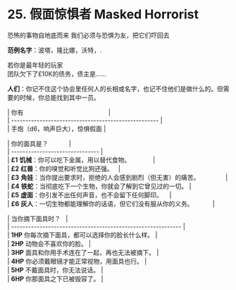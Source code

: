 # 25. 假面惊惧者 Masked Horrorist
恐怖的事物自地底而来
我们必须与恐惧为友，把它们吓回去
  
**范例名字**：波塔，隆比娜，沃特，.
  
若你是最年轻的玩家  
团队欠下了£10K的债务，债主是……  
  
**人们**：你记不住这个协会里任何人的长相或名字，也记不住他们是做什么的。但需要的时候，你总能找到其中一员。  
  
  
| 你有                                                 |  
| ---------------------------------------------------- |  
| 手炮（d6，响声巨大），惊惧假面 |  
  
| 你的面具是？            |  
| ------------------------------- |  
| **£1** **饥械**：你可以吃下金属，用以替代食物。             |  
| **£2** **红兽**：你的嗅觉和听觉比狗还强。   |  
| **£3** **角娃**：当你提出要求时，拒绝的人会感到剧烈（但无害）的痛苦。               |  
| **£4** **铁蛇**：当彻底吃下一个生物，你就会了解到它曾见过的一切。 |  
| **£5** **虚面**：你引发不出任何声音，也不会留下任何脚印。    |  
| **£6** **灰人**：一切生物都能理解你的话语，但它们没有服从你的义务。           |  
  
| 当你摘下面具时？   |  
| ------------------------------------------------------------ |  
| **1HP** 你每次摘下面具，都可以选择你的脸长什么样。 |  
| **2HP** 动物会不喜欢你的脸。 |  
| **3HP** 面具和你用手术连在了一起，再也无法被摘下。 |  
| **4HP** 你必须戴眼镜才能正常视物，用面具也行。 |  
| **5HP** 不戴面具时，你无法说话。 |  
| **6HP** 你那面具之下已被毁容了。 |